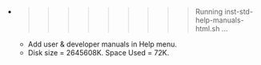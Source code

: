 * >>>>>>>>> Running inst-std-help-manuals-html.sh ...
  * Add user & developer manuals in Help menu.
  * Disk size = 2645608K. Space Used = 72K.
